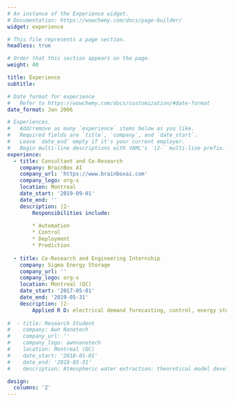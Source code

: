 ```yaml
---
# An instance of the Experience widget.
# Documentation: https://wowchemy.com/docs/page-builder/
widget: experience

# This file represents a page section.
headless: true

# Order that this section appears on the page.
weight: 40

title: Experience
subtitle:

# Date format for experience
#   Refer to https://wowchemy.com/docs/customization/#date-format
date_format: Jan 2006

# Experiences.
#   Add/remove as many `experience` items below as you like.
#   Required fields are `title`, `company`, and `date_start`.
#   Leave `date_end` empty if it's your current employer.
#   Begin multi-line descriptions with YAML's `|2-` multi-line prefix.
experience:
  - title: Consultant and Co-Research
    company: BrainBox AI
    company_url: 'https://www.brainboxai.com'
    company_logo: org-x
    location: Montreal
    date_start: '2019-09-01'
    date_end: ''
    description: |2-
        Responsibilities include:
        
        * Automation
        * Control
        * Deployment
        * Prediction
        
  - title: Co-Research and Engineering Internship
    company: Sigma Energy Storage
    company_url: ''
    company_logo: org-x
    location: Montreal (QC)
    date_start: '2017-05-01'
    date_end: '2019-05-31'
    description: |2-
        Applied R D: electrical demand forecasting, control, energy storage, energy markets and arbitraging.
    
#  - title: Research Student
#    company: Awn Nanotech
#    company_url: ''
#    company_logo: awnnanotech
#    location: Montreal (QC)
#    date_start: '2018-01-01'
#    date_end: '2018-05-31'
#    description: Atmospheric water extraction: theoretical model development for water nucleation on a functionalized carbon #nanotubes membrane.

design:
  columns: '2'
---
```


